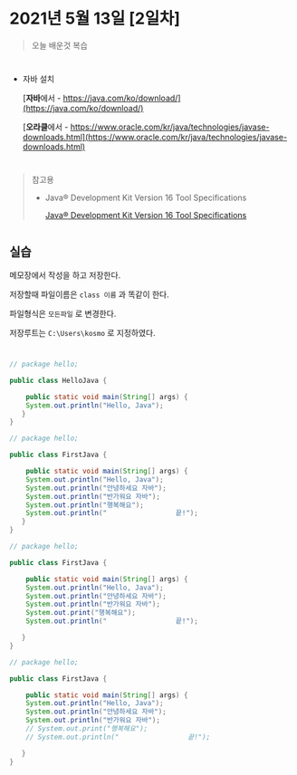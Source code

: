 # 2021년 5월 13일 [2일차]

> 오늘 배운것 복습
#

- 자바 설치

  [**자바**에서 - https://java.com/ko/download/](https://java.com/ko/download/)
  
  [**오라클**에서 - https://www.oracle.com/kr/java/technologies/javase-downloads.html](https://www.oracle.com/kr/java/technologies/javase-downloads.html)
  

#


> 참고용
> 
> - Java® Development Kit Version 16 Tool Specifications
>   
>   [Java® Development Kit Version 16 Tool Specifications](https://docs.oracle.com/en/java/javase/16/docs/specs/man/index.html)



#

## 실습 

메모장에서 작성을 하고 저장한다.

저장할때 파일이름은 `class 이름` 과 똑같이 한다.

파일형식은 `모든파일` 로 변경한다.

저장루트는 `C:\Users\kosmo` 로 지정하였다.

#

```java
// package hello;

public class HelloJava {

    public static void main(String[] args) {
	System.out.println("Hello, Java");
   }
}
```

```java
// package hello;

public class FirstJava {

    public static void main(String[] args) {
	System.out.println("Hello, Java");
	System.out.println("안녕하세요 자바");
	System.out.println("반가워요 자바");
	System.out.println("행복해요");
	System.out.println("                 끝!");
   }
}
```

```java
// package hello;

public class FirstJava {

    public static void main(String[] args) {
	System.out.println("Hello, Java");
	System.out.println("안녕하세요 자바");
	System.out.println("반가워요 자바");
	System.out.print("행복해요");
	System.out.println("                 끝!");

   }
}
```


```java
// package hello;

public class FirstJava {

    public static void main(String[] args) {
	System.out.println("Hello, Java");
	System.out.println("안녕하세요 자바");
	System.out.println("반가워요 자바");
	// System.out.print("행복해요");
	// System.out.println("                 끝!");

   }
}
```








